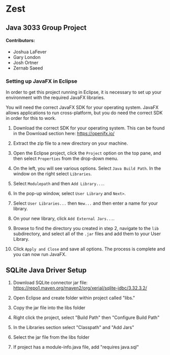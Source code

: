 # Zest
## Java 3033 Group Project
#### Contributors:
* Joshua LaFever
* Gary London
* Josh Ortner
* Zernab Saeed

### Setting up JavaFX in Eclipse

In order to get this project running in Eclipse, it is necessary to set up your environment with the required JavaFX libraries.

You will need the correct JavaFX SDK for your operating system. JavaFX allows applications to run cross-platform, but you do need the correct SDK in order for this to work.

1. Download the correct SDK for your operating system. This can be found in the Download section here: https://openjfx.io/

2. Extract the zip file to a new directory on your machine.

3. Open the Eclipse project, click the ```Project``` option on the top pane, and then select ```Properties``` from the drop-down menu.

4. On the left, you will see various options. Select ```Java Build Path```. In the window on the right select ```Libraries```.

5. Select ```Modulepath``` and then ```Add Library...```.

6. In the pop-up window, select ```User Library``` and ```Next>```.

7. Select ```User Libraries...``` then ```New...``` and then enter a name for your library.

8. On your new library, click ```Add External Jars...```.

9. Browse to find the directory you created in step 2, navigate to the ```lib``` subdirectory, and select all of the ```.jar``` files and add them to your User Library.

10. Click ```Apply and Close``` and save all options. The process is complete and you can now run JavaFX.

## SQLite Java Driver Setup

1. Download SQLite connector jar file: https://repo1.maven.org/maven2/org/xerial/sqlite-jdbc/3.32.3.2/

2. Open Eclipse and create folder within project called "libs."

3. Copy the jar file into the libs folder

4. Right click the project, select "Build Path" then "Configure Build Path"

5. In the Libraries section select "Classpath" and "Add Jars"

6. Select the jar file from the libs folder

7. If project has a module-info.java file, add "requires java.sql"
